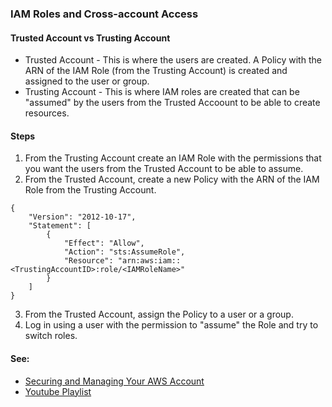 ### IAM Roles and Cross-account Access

#### Trusted Account vs Trusting Account
* Trusted Account - This is where the users are created. A Policy with the ARN of the IAM Role (from the Trusting Account) is created and assigned to the user or group.
* Trusting Account - This is where IAM roles are created that can be "assumed" by the users from the Trusted Accoount to be able to create resources.

#### Steps
1. From the Trusting Account create an IAM Role with the permissions that you want the users from the Trusted Account to be able to assume.
2. From the Trusted Account, create a new Policy with the ARN of the IAM Role from the Trusting Account.
```
{
    "Version": "2012-10-17",
    "Statement": [
        {
            "Effect": "Allow",
            "Action": "sts:AssumeRole",
            "Resource": "arn:aws:iam::<TrustingAccountID>:role/<IAMRoleName>"
        }
    ]
}
```
3. From the Trusted Account, assign the Policy to a user or a group. 
4. Log in using a user with the permission to "assume" the Role and try to switch roles.

#### See:
* [Securing and Managing Your AWS Account](https://app.pluralsight.com/paths/certificate/aws-certified-solutions-architect-professional#:~:text=2.%20Securing-,and,-Managing%20Your%20AWS)
* [Youtube Playlist](https://www.youtube.com/playlist?list=PLzde74P_a04cKnuXyi--fkIoY1sxztyqL)
